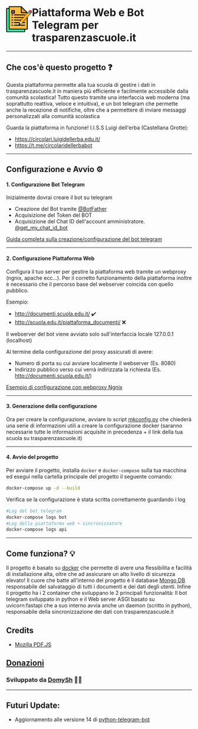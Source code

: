 <h1><img align="left" src="doc/icon.png" width="70">Piattaforma Web e Bot Telegram per trasparenzascuole.it</h1>

---

## Che cos'è questo progetto ❓
Questa piattaforma permette alla tua scuola di gestire i dati in trasparenzascuole.it in maniera più efficiente e facilmente accessibile dalla comunità scolastica! Tutto questo tramite una interfaccia web moderna (ma soprattutto reattiva, veloce e intuitiva), e un bot telegram che permette anche la recezione di notifiche, oltre che a permettere di inviare messaggi personalizzati alla comunità scolastica

Guarda la piattaforma in funzione! I.I.S.S Luigi dell'erba (Castellana Grotte):
- https://circolari.luigidellerba.edu.it/
- https://t.me/circolaridellerbabot

--- 

## Configurazione e Avvio ⚙️

#### 1. Configurazione Bot Telegram

Inizialmente dovrai creare il bot su telegram
- Creazione del Bot tramite [@BotFather](https://t.me/BotFather)
- Acquisizione del Token del BOT
- Acquisizione del Chat ID dell'account amministratore. [@get_my_chat_id_bot](https://t.me/get_my_chat_id_bot)

[Guida completa sulla creazione/configurazione del bot telegram](doc/BOTTELEGRAM.md)

--- 

#### 2. Configurazione Piattaforma Web

Configura il tuo server per gestire la piattaforma web tramite un webproxy (ngnix, apache ecc...).
Per il corretto funzionamento della piattaforma inoltre è necessario che il percorso base del webserver coincida con quello pubblico.

Esempio:
- http://documenti.scuola.edu.it/ ✔️
- http://scuola.edu.it/piattaforma_documenti/ ❌

Il webserver del bot viene avviato solo sull'interfaccia locale 127.0.0.1 (localhost)

Al termine della configurazione del proxy assicurati di avere:
- Numero di porta su cui avviare localmente il webserver (Es. 8080)
- Indirizzo pubblico verso cui verrà indirizzata la richiesta (Es. http://documenti.scuola.edu.it/)

[Esempio di configurazione con webproxy Ngnix](doc/NGNIX_CONFIG.md)

---

#### 3. Generazione della configurazione

Ora per creare la configurazione, avviare lo script [mkconfig.py](./mkconfig.py) che chiederà una serie di informazioni utili a creare la configurazione docker (saranno necessarie tutte le informazioni acquisite in precedenza + il link della tua scuola su trasparenzascuole.it)

---

#### 4. Avvio del progetto

Per avviare il progetto, installa `docker` e `docker-compose` sulla tua macchina ed esegui nella cartella principale del progetto il seguente comando:
```bash
docker-compose up -d --build
```
Verifica se la configurazione è stata scritta correttamente guardando i log
```bash
#Log del bot telegram
docker-compose logs bot
#Log della piattaforma web + sincronizzatore
docker-compose logs api
```

---

## Come funziona? 💡

Il progetto è basato su [docker](https://www.docker.com/) che permette di avere una flessibilita e facilità di installazione alta, oltre che ad assicurare un alto livello di sicurezza elevato! Il cuore che batte all'interno del progetto è il database [Mongo DB](https://www.mongodb.com/) responsabile del salvataggio di tutti i documenti e dei dati degli utenti. Infine il progetto ha i 2 container che sviluppano le 2 principali funzionalità: Il bot telegram sviluppato in python e il Web server ASGI basato su uvicorn:fastapi che a suo interno avvia anche un daemon (scritto in python), responsabile della sincronizzazione dei dati con trasparenzascuole.it

## Credits
- [Mozilla PDF.JS](https://mozilla.github.io/pdf.js/)

## [Donazioni](https://donorbox.org/bot-trasparenzascuole)

### Sviluppato da [DomySh](https://domysh.com) 👨‍💻

---

## Futuri Update:
- Aggiornamento alle versione 14 di [python-telegram-bot](https://github.com/python-telegram-bot/python-telegram-bot/projects/7)
